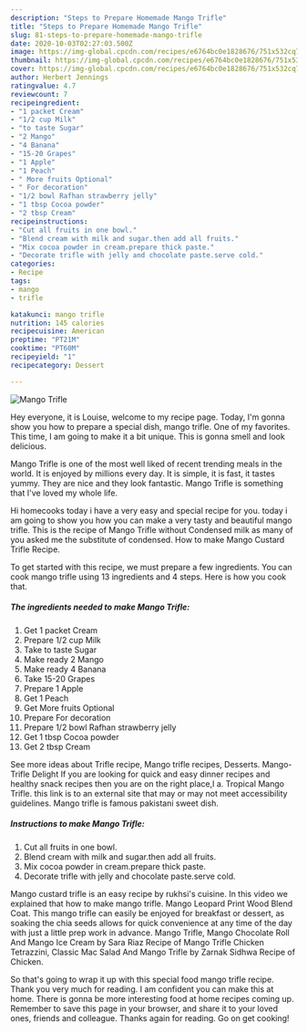 ```yaml
---
description: "Steps to Prepare Homemade Mango Trifle"
title: "Steps to Prepare Homemade Mango Trifle"
slug: 81-steps-to-prepare-homemade-mango-trifle
date: 2020-10-03T02:27:03.500Z
image: https://img-global.cpcdn.com/recipes/e6764bc0e1828676/751x532cq70/mango-trifle-recipe-main-photo.jpg
thumbnail: https://img-global.cpcdn.com/recipes/e6764bc0e1828676/751x532cq70/mango-trifle-recipe-main-photo.jpg
cover: https://img-global.cpcdn.com/recipes/e6764bc0e1828676/751x532cq70/mango-trifle-recipe-main-photo.jpg
author: Herbert Jennings
ratingvalue: 4.7
reviewcount: 7
recipeingredient:
- "1 packet Cream"
- "1/2 cup Milk"
- "to taste Sugar"
- "2 Mango"
- "4 Banana"
- "15-20 Grapes"
- "1 Apple"
- "1 Peach"
- " More fruits Optional"
- " For decoration"
- "1/2 bowl Rafhan strawberry jelly"
- "1 tbsp Cocoa powder"
- "2 tbsp Cream"
recipeinstructions:
- "Cut all fruits in one bowl."
- "Blend cream with milk and sugar.then add all fruits."
- "Mix cocoa powder in cream.prepare thick paste."
- "Decorate trifle with jelly and chocolate paste.serve cold."
categories:
- Recipe
tags:
- mango
- trifle

katakunci: mango trifle 
nutrition: 145 calories
recipecuisine: American
preptime: "PT21M"
cooktime: "PT60M"
recipeyield: "1"
recipecategory: Dessert

---
```



![Mango Trifle](https://img-global.cpcdn.com/recipes/e6764bc0e1828676/751x532cq70/mango-trifle-recipe-main-photo.jpg)

Hey everyone, it is Louise, welcome to my recipe page. Today, I'm gonna show you how to prepare a special dish, mango trifle. One of my favorites. This time, I am going to make it a bit unique. This is gonna smell and look delicious.

Mango Trifle is one of the most well liked of recent trending meals in the world. It is enjoyed by millions every day. It is simple, it is fast, it tastes yummy. They are nice and they look fantastic. Mango Trifle is something that I've loved my whole life.

Hi homecooks today i have a very easy and special recipe for you. today i am going to show you how you can make a very tasty and beautiful mango trifle. This is the recipe of Mango Trifle without Condensed milk as many of you asked me the substitute of condensed. How to make Mango Custard Trifle Recipe.


To get started with this recipe, we must prepare a few ingredients. You can cook mango trifle using 13 ingredients and 4 steps. Here is how you cook that.

<!--inarticleads1-->

##### The ingredients needed to make Mango Trifle:

1. Get 1 packet Cream
1. Prepare 1/2 cup Milk
1. Take to taste Sugar
1. Make ready 2 Mango
1. Make ready 4 Banana
1. Take 15-20 Grapes
1. Prepare 1 Apple
1. Get 1 Peach
1. Get  More fruits Optional
1. Prepare  For decoration
1. Prepare 1/2 bowl Rafhan strawberry jelly
1. Get 1 tbsp Cocoa powder
1. Get 2 tbsp Cream


See more ideas about Trifle recipe, Mango trifle recipes, Desserts. Mango-Trifle Delight If you are looking for quick and easy dinner recipes and healthy snack recipes then you are on the right place,I a. Tropical Mango Trifle. this link is to an external site that may or may not meet accessibility guidelines. Mango trifle is famous pakistani sweet dish. 

<!--inarticleads2-->

##### Instructions to make Mango Trifle:

1. Cut all fruits in one bowl.
1. Blend cream with milk and sugar.then add all fruits.
1. Mix cocoa powder in cream.prepare thick paste.
1. Decorate trifle with jelly and chocolate paste.serve cold.


Mango custard trifle is an easy recipe by rukhsi&#39;s cuisine. In this video we explained that how to make mango trifle. Mango Leopard Print Wood Blend Coat. This mango trifle can easily be enjoyed for breakfast or dessert, as soaking the chia seeds allows for quick convenience at any time of the day with just a little prep work in advance. Mango Trifle, Mango Chocolate Roll And Mango Ice Cream by Sara Riaz Recipe of Mango Trifle Chicken Tetrazzini, Classic Mac Salad And Mango Trifle by Zarnak Sidhwa Recipe of Chicken. 

So that's going to wrap it up with this special food mango trifle recipe. Thank you very much for reading. I am confident you can make this at home. There is gonna be more interesting food at home recipes coming up. Remember to save this page in your browser, and share it to your loved ones, friends and colleague. Thanks again for reading. Go on get cooking!
